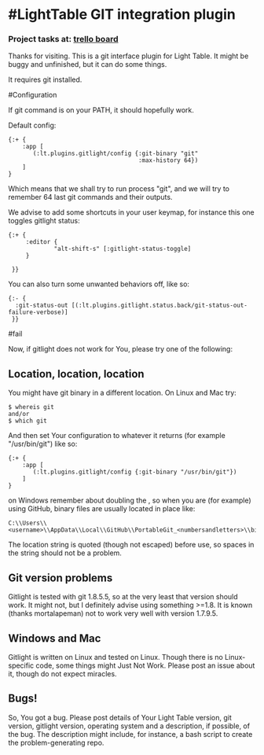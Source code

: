 #LightTable GIT integration plugin
=================================
### Project tasks at: [trello board](https://trello.com/b/kg27zMc3/lighttable-gitlight)

Thanks for visiting.  This is a git interface plugin for Light Table.  It might
be buggy and unfinished, but it can do some things.

It requires git installed.


#Configuration

If git command is on your PATH, it should hopefully work.

Default config:

    {:+ {
        :app [
           (:lt.plugins.gitlight/config {:git-binary "git"
                                         :max-history 64})
        ]
    }

Which means that we shall try to run process "git", and we will try to remember
64 last git commands and their outputs.

We advise to add some shortcuts in your user keymap, for instance this one
toggles gitlight status:

    {:+ {
         :editor {
                 "alt-shift-s" [:gitlight-status-toggle]
         }

     }}

You can also turn some unwanted behaviors off, like so:

    {:- {
      :git-status-out [(:lt.plugins.gitlight.status.back/git-status-out-failure-verbose)]
     }}


#fail

Now, if gitlight does not work for You, please try one of the following:

Location, location, location
----------------------------
You might have git binary in a different location.
On Linux and Mac try:

    $ whereis git
    and/or
    $ which git

And then set Your configuration to whatever it returns (for example
"/usr/bin/git") like so:

    {:+ {
        :app [
           (:lt.plugins.gitlight/config {:git-binary "/usr/bin/git"})
        ]
    }

on Windows remember about doubling the \, so when you are (for example) using
GitHub, binary files are usually located in place like:

    C:\\Users\\<username>\\AppData\\Local\\GitHub\\PortableGit_<numbersandletters>\\bin\\git.exe

The location string is quoted (though not escaped) before use, so spaces in the
string should not be a problem.


Git version problems
--------------------

Gitlight is tested with git 1.8.5.5, so at the very least that version should
work.  It might not, but I definitely advise using something >=1.8.  It is
known (thanks mortalapeman) not to work very well with version 1.7.9.5.


Windows and Mac
---------------

Gitlight is written on Linux and tested on Linux.  Though there is no
Linux-specific code, some things might Just Not Work.  Please post an issue
about it, though do not expect miracles.


Bugs!
-----

So, You got a bug.  Please post details of Your Light Table version, git
version, gitlight version, operating system and a description, if possible, of
the bug.  The description might include, for instance, a bash script to create
the problem-generating repo.
